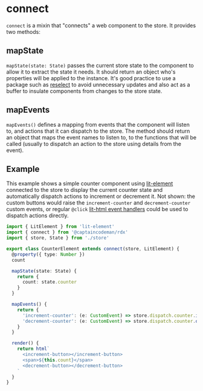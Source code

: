 # connect

`connect` is a mixin that "connects" a web component to the store. It provides two methods:

## mapState

`mapState(state: State)` passes the current store state to the component to allow it to extract the state it needs. It should return an object who's properties will be applied to the instance. It's good practice to use a package such as [reselect](https://github.com/reduxjs/reselect) to avoid unnecessary updates and also act as a buffer to insulate components from changes to the store state.

## mapEvents

`mapEvents()` defines a mapping from events that the component will listen to, and actions that it can dispatch to the store. The method should return an object that maps the event names to listen to, to the functions that will be called (usually to dispatch an action to the store using details from the event).

## Example

This example shows a simple counter component using [lit-element](https://lit-element.polymer-project.org/) connected to the store to display the current counter state and automatically dispatch actions to increment or decrement it. Not shown: the custom buttons would raise the `increment-counter` and `decrement-counter` custom events, or regular `@click` [lit-html event handlers](https://lit-html.polymer-project.org/) could be used to dispatch actions directly.

```ts
import { LitElement } from 'lit-element'
import { connect } from '@captaincodeman/rdx'
import { store, State } from './store'

export class CounterElement extends connect(store, LitElement) {
  @property({ type: Number })
  count

  mapState(state: State) {
    return {
      count: state.counter
    }
  }

  mapEvents() {
    return {
      'increment-counter': (e: CustomEvent) => store.dispatch.counter.increment(),
      'decrement-counter': (e: CustomEvent) => store.dispatch.counter.decrement(),
    }
  }

  render() {
    return html`
      <increment-button></increment-button>
      <span>${this.count}</span>
      <decrement-button></decrement-button>
    `
  }
}
```
